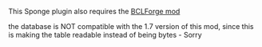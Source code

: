 This Sponge plugin also requires the [BCLForge mod](https://github.com/KasperFranz/BCLForgeLib)

the database is NOT compatible with the 1.7 version of this mod, since this is making the table readable instead of being bytes - Sorry
